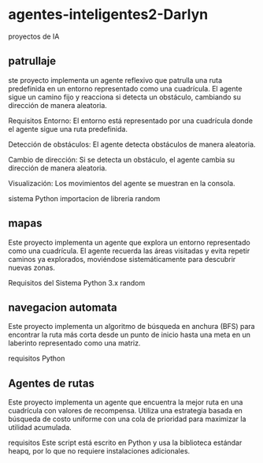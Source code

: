 # agentes-inteligentes2-Darlyn

proyectos de IA

## patrullaje

ste proyecto implementa un agente reflexivo que patrulla una ruta predefinida en un entorno representado como una cuadrícula. El agente sigue un camino fijo y reacciona si detecta un obstáculo, cambiando su dirección de manera aleatoria.

Requisitos
Entorno: El entorno está representado por una cuadrícula donde el agente sigue una ruta predefinida.

Detección de obstáculos: El agente detecta obstáculos de manera aleatoria.

Cambio de dirección: Si se detecta un obstáculo, el agente cambia su dirección de manera aleatoria.

Visualización: Los movimientos del agente se muestran en la consola.

sistema Python
importacion de libreria random

## mapas

Este proyecto implementa un agente que explora un entorno representado como una cuadrícula. El agente recuerda las áreas visitadas y evita repetir caminos ya explorados, moviéndose sistemáticamente para descubrir nuevas zonas.

Requisitos del Sistema
Python 3.x
random

## navegacion automata

Este proyecto implementa un algoritmo de búsqueda en anchura (BFS) para encontrar la ruta más corta desde un punto de inicio hasta una meta en un laberinto representado como una matriz.

requisitos
Python

## Agentes de rutas

Este proyecto implementa un agente que encuentra la mejor ruta en una cuadrícula con valores de recompensa. Utiliza una estrategia basada en búsqueda de costo uniforme con una cola de prioridad para maximizar la utilidad acumulada.

requisitos
Este script está escrito en Python y usa la biblioteca estándar heapq, por lo que no requiere instalaciones adicionales.
